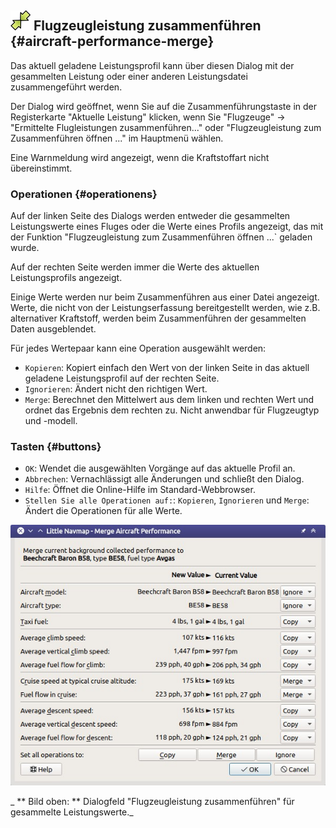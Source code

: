 ## ![Aircraft Performance Merge](../images/icons/aircraftperfmerge.png "Aircraft Performance Merge") Flugzeugleistung zusammenführen {#aircraft-performance-merge}

Das aktuell geladene Leistungsprofil kann über diesen Dialog mit der gesammelten Leistung oder einer anderen Leistungsdatei zusammengeführt werden.

Der Dialog wird geöffnet, wenn Sie auf die Zusammenführungstaste in der Registerkarte "Aktuelle Leistung" klicken, wenn Sie "Flugzeuge" -> "Ermittelte Flugleistungen zusammenführen..." oder "Flugzeugleistung zum Zusammenführen öffnen ..." im Hauptmenü wählen.

Eine Warnmeldung wird angezeigt, wenn die Kraftstoffart nicht übereinstimmt.

### Operationen {#operationens}

Auf der linken Seite des Dialogs werden entweder die gesammelten Leistungswerte eines Fluges oder die Werte eines Profils angezeigt, das mit der Funktion "Flugzeugleistung zum Zusammenführen öffnen ...` geladen wurde.

Auf der rechten Seite werden immer die Werte des aktuellen Leistungsprofils angezeigt.

Einige Werte werden nur beim Zusammenführen aus einer Datei angezeigt.
Werte, die nicht von der Leistungserfassung bereitgestellt werden, wie z.B. alternativer Kraftstoff, werden beim Zusammenführen der gesammelten Daten ausgeblendet.

Für jedes Wertepaar kann eine Operation ausgewählt werden:

* `Kopieren`: Kopiert einfach den Wert von der linken Seite in das aktuell geladene Leistungsprofil auf der rechten Seite.
* `Ignorieren`: Ändert nicht den richtigen Wert.
* `Merge`: Berechnet den Mittelwert aus dem linken und rechten Wert und ordnet das Ergebnis dem rechten zu. Nicht anwendbar für Flugzeugtyp und -modell.

### Tasten {#buttons}

* `OK`: Wendet die ausgewählten Vorgänge auf das aktuelle Profil an.
* `Abbrechen`: Vernachlässigt alle Änderungen und schließt den Dialog.
* `Hilfe`: Öffnet die Online-Hilfe im Standard-Webbrowser.
* `Stellen Sie alle Operationen auf:`: `Kopieren`, `Ignorieren` und `Merge`: Ändert die Operationen für alle Werte.

![Merge Aircraft Performance](../images/perf_merge.jpg "Merge Aircraft Performance")

_ ** Bild oben: ** Dialogfeld "Flugzeugleistung zusammenführen" für gesammelte Leistungswerte._
